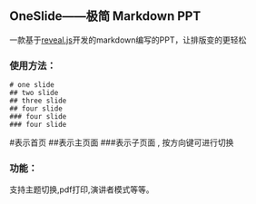 ## OneSlide——极简 Markdown PPT

一款基于[reveal.js](https://github.com/hakimel/reveal.js)开发的markdown编写的PPT，让排版变的更轻松

### 使用方法：
```
# one slide
## two slide
## three slide 
## four slide 
### four slide
### four slide
```
#表示首页 ##表示主页面 ###表示子页面 , 按方向键可进行切换
### 功能：
支持主题切换,pdf打印,演讲者模式等等。
